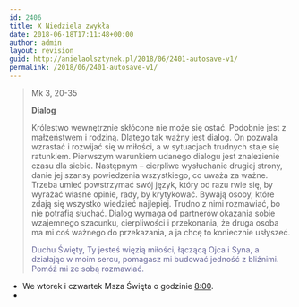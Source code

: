 ```yaml
---
id: 2406
title: X Niedziela zwykła
date: 2018-06-18T17:11:48+00:00
author: admin
layout: revision
guid: http://anielaolsztynek.pl/2018/06/2401-autosave-v1/
permalink: /2018/06/2401-autosave-v1/
---
```

> Mk 3, 20-35
> 
> **Dialog**
> 
> Królestwo wewnętrznie skłócone nie może się ostać. Podobnie jest z małżeństwem i rodziną. Dlatego tak ważny jest dialog. On pozwala wzrastać i rozwijać się w miłości, a w sytuacjach trudnych staje się ratunkiem. Pierwszym warunkiem udanego dialogu jest znalezienie czasu dla siebie. Następnym &#8211; cierpliwe wysłuchanie drugiej strony, danie jej szansy powiedzenia wszystkiego, co uważa za ważne. Trzeba umieć powstrzymać swój język, który od razu rwie się, by wyrażać własne opinie, rady, by krytykować. Bywają osoby, które zdają się wszystko wiedzieć najlepiej. Trudno z nimi rozmawiać, bo nie potrafią słuchać. Dialog wymaga od partnerów okazania sobie wzajemnego szacunku, cierpliwości i przekonania, że druga osoba ma mi coś ważnego do przekazania, a ja chcę to koniecznie usłyszeć.
> 
> <span style="color: #666699;">Duchu Święty, Ty jesteś więzią miłości, łączącą Ojca i Syna, a działając w moim sercu, pomagasz mi budować jedność z bliźnimi. Pomóż mi ze sobą rozmawiać.</span>

  * We wtorek i czwartek Msza Święta o godzinie <span style="text-decoration: underline;">8:00</span>.
  *